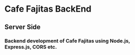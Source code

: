 # Cafe Fajitas BackEnd

## Server Side 
### Backend development of Cafe Fajitas using Node.js, Express.js, CORS etc.
